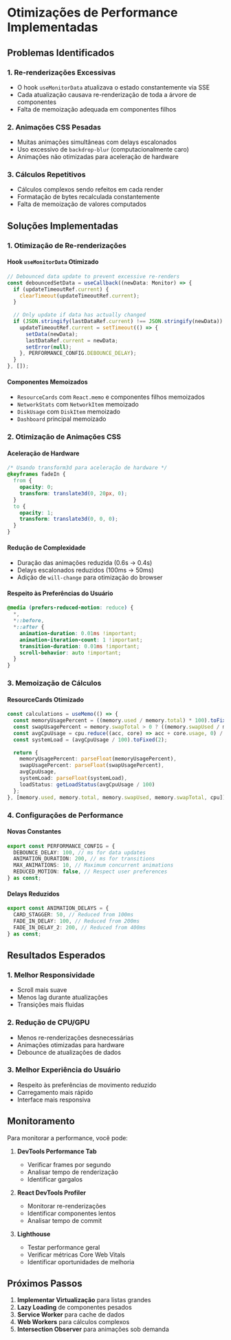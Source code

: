 # Otimizações de Performance Implementadas

## Problemas Identificados

### 1. **Re-renderizações Excessivas**
- O hook `useMonitorData` atualizava o estado constantemente via SSE
- Cada atualização causava re-renderização de toda a árvore de componentes
- Falta de memoização adequada em componentes filhos

### 2. **Animações CSS Pesadas**
- Muitas animações simultâneas com delays escalonados
- Uso excessivo de `backdrop-blur` (computacionalmente caro)
- Animações não otimizadas para aceleração de hardware

### 3. **Cálculos Repetitivos**
- Cálculos complexos sendo refeitos em cada render
- Formatação de bytes recalculada constantemente
- Falta de memoização de valores computados

## Soluções Implementadas

### 1. **Otimização de Re-renderizações**

#### Hook `useMonitorData` Otimizado
```typescript
// Debounced data update to prevent excessive re-renders
const debouncedSetData = useCallback((newData: Monitor) => {
  if (updateTimeoutRef.current) {
    clearTimeout(updateTimeoutRef.current);
  }
  
  // Only update if data has actually changed
  if (JSON.stringify(lastDataRef.current) !== JSON.stringify(newData)) {
    updateTimeoutRef.current = setTimeout(() => {
      setData(newData);
      lastDataRef.current = newData;
      setError(null);
    }, PERFORMANCE_CONFIG.DEBOUNCE_DELAY);
  }
}, []);
```

#### Componentes Memoizados
- `ResourceCards` com `React.memo` e componentes filhos memoizados
- `NetworkStats` com `NetworkItem` memoizado
- `DiskUsage` com `DiskItem` memoizado
- `Dashboard` principal memoizado

### 2. **Otimização de Animações CSS**

#### Aceleração de Hardware
```css
/* Usando transform3d para aceleração de hardware */
@keyframes fadeIn {
  from {
    opacity: 0;
    transform: translate3d(0, 20px, 0);
  }
  to {
    opacity: 1;
    transform: translate3d(0, 0, 0);
  }
}
```

#### Redução de Complexidade
- Duração das animações reduzida (0.6s → 0.4s)
- Delays escalonados reduzidos (100ms → 50ms)
- Adição de `will-change` para otimização do browser

#### Respeito às Preferências do Usuário
```css
@media (prefers-reduced-motion: reduce) {
  *,
  *::before,
  *::after {
    animation-duration: 0.01ms !important;
    animation-iteration-count: 1 !important;
    transition-duration: 0.01ms !important;
    scroll-behavior: auto !important;
  }
}
```

### 3. **Memoização de Cálculos**

#### ResourceCards Otimizado
```typescript
const calculations = useMemo(() => {
  const memoryUsagePercent = ((memory.used / memory.total) * 100).toFixed(1);
  const swapUsagePercent = memory.swapTotal > 0 ? ((memory.swapUsed / memory.swapTotal) * 100).toFixed(1) : '0.0';
  const avgCpuUsage = cpu.reduce((acc, core) => acc + core.usage, 0) / cpu.length;
  const systemLoad = (avgCpuUsage / 100).toFixed(2);
  
  return {
    memoryUsagePercent: parseFloat(memoryUsagePercent),
    swapUsagePercent: parseFloat(swapUsagePercent),
    avgCpuUsage,
    systemLoad: parseFloat(systemLoad),
    loadStatus: getLoadStatus(avgCpuUsage / 100)
  };
}, [memory.used, memory.total, memory.swapUsed, memory.swapTotal, cpu]);
```

### 4. **Configurações de Performance**

#### Novas Constantes
```typescript
export const PERFORMANCE_CONFIG = {
  DEBOUNCE_DELAY: 100, // ms for data updates
  ANIMATION_DURATION: 200, // ms for transitions
  MAX_ANIMATIONS: 10, // Maximum concurrent animations
  REDUCED_MOTION: false, // Respect user preferences
} as const;
```

#### Delays Reduzidos
```typescript
export const ANIMATION_DELAYS = {
  CARD_STAGGER: 50, // Reduced from 100ms
  FADE_IN_DELAY: 100, // Reduced from 200ms
  FADE_IN_DELAY_2: 200, // Reduced from 400ms
} as const;
```

## Resultados Esperados

### 1. **Melhor Responsividade**
- Scroll mais suave
- Menos lag durante atualizações
- Transições mais fluidas

### 2. **Redução de CPU/GPU**
- Menos re-renderizações desnecessárias
- Animações otimizadas para hardware
- Debounce de atualizações de dados

### 3. **Melhor Experiência do Usuário**
- Respeito às preferências de movimento reduzido
- Carregamento mais rápido
- Interface mais responsiva

## Monitoramento

Para monitorar a performance, você pode:

1. **DevTools Performance Tab**
   - Verificar frames por segundo
   - Analisar tempo de renderização
   - Identificar gargalos

2. **React DevTools Profiler**
   - Monitorar re-renderizações
   - Identificar componentes lentos
   - Analisar tempo de commit

3. **Lighthouse**
   - Testar performance geral
   - Verificar métricas Core Web Vitals
   - Identificar oportunidades de melhoria

## Próximos Passos

1. **Implementar Virtualização** para listas grandes
2. **Lazy Loading** de componentes pesados
3. **Service Worker** para cache de dados
4. **Web Workers** para cálculos complexos
5. **Intersection Observer** para animações sob demanda 